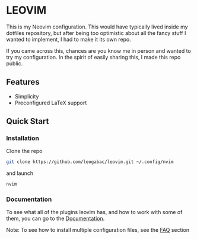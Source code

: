 # LEOVIM
This is my Neovim configuration. This would have typically lived inside my dotfiles repository, but after being too optimistic about all the fancy stuff I wanted to implement, I had to make it its own repo.

If you came across this, chances are you know me in person and wanted to try my configuration. In the spirit of easily sharing this, I made this repo public.

## Features

* Simplicity
* Preconfigured LaTeX support

## Quick Start


### Installation

Clone the repo
```bash
git clone https://github.com/leogabac/leovim.git ~/.config/nvim
```
and launch
```bash
nvim
```

### Documentation

To see what all of the plugins leovim has, and how to work with some of them, you can go to the [Documentation](./docs/index.md).

Note: To see how to install multiple configuration files, see the [FAQ](./docs/faq.md) section
